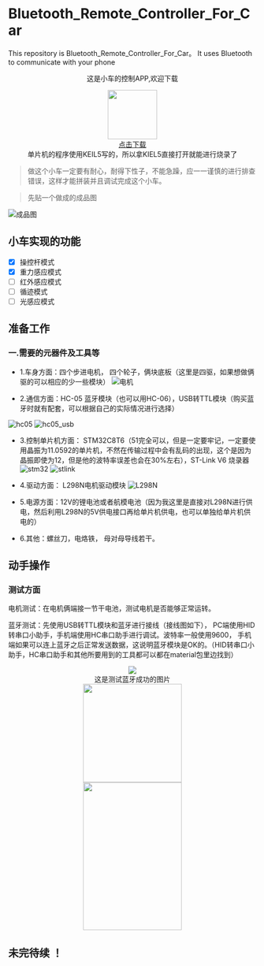 # Bluetooth_Remote_Controller_For_Car
This repository is Bluetooth_Remote_Controller_For_Car。 It uses Bluetooth to communicate with your phone     
                          <div  align="center"> 这是小车的控制APP,欢迎下载  </div>                        
<div align = "center"><img src = "Bluetooth_Remote_Controller_For_Car-App/app/src/main/res/drawable/app_car.jpg" width = "100px", height = "100px"></img></div>

   <div align ="center"><a href = "https://github.com/DreamMemory001/Bluetooth_Remote_Controller_For_Car/tree/master/apk">点击下载</a> </div>
   
  <div  align="center">单片机的程序使用KEIL5写的，所以拿KIEL5直接打开就能进行烧录了 </div>      

> 做这个小车一定要有耐心，耐得下性子，不能急躁，应一一谨慎的进行排查错误，这样才能拼装并且调试完成这个小车。

> 先贴一个做成的成品图

![成品图](images/final1.jpg)

## 小车实现的功能 
 - [x] 操控杆模式
 - [x] 重力感应模式
 - [ ] 红外感应模式
 - [ ] 循迹模式
 - [ ] 光感应模式
 
## 准备工作
### 一.需要的元器件及工具等
* 1.车身方面：四个步进电机， 四个轮子，俩块底板（这里是四驱，如果想做俩驱的可以相应的少一些模块）
![电机](images/dianji.jpg)

* 2.通信方面：HC-05 蓝牙模块（也可以用HC-06），USB转TTL模块（购买蓝牙时就有配套，可以根据自己的实际情况进行选择）


![hc05](images/HC-05.jpg) ![hc05_usb](images/usb.jpg)


* 3.控制单片机方面： STM32C8T6（51完全可以，但是一定要牢记，一定要使用晶振为11.0592的单片机，不然在传输过程中会有乱码的出现，这个是因为晶振即使为12，但是他的波特率误差也会在30%左右），ST-Link V6 烧录器
![stm32](images/stm32.jpg)    ![stlink](images/st-link.jpg)
* 4.驱动方面： L298N电机驱动模块
![L298N](images/L298N.jpg)

* 5.电源方面：12V的锂电池或者航模电池（因为我这里是直接对L298N进行供电，然后利用L298N的5V供电接口再给单片机供电，也可以单独给单片机供电的）

* 6.其他：螺丝刀，电烙铁， 母对母导线若干。

## 动手操作
### 测试方面

电机测试：在电机俩端接一节干电池，测试电机是否能够正常运转。

蓝牙测试：先使用USB转TTL模块和蓝牙进行接线（接线图如下）， PC端使用HID转串口小助手，手机端使用HC串口助手进行调试。波特率一般使用9600，
手机端如果可以连上蓝牙之后正常发送数据，这说明蓝牙模块是OK的。（HID转串口小助手，HC串口助手和其他所要用到的工具都可以都在material包里边找到）

<div align = "center"><img src ="images/hc05_usb.png"></img></div>

<div align = "center">这是测试蓝牙成功的图片</div>
   
<div align = "center"><img src ="images/HID.png"  width ="200px" height = "200px" ></img></div>

<div align = "center"><img src ="images/phone.png"  width ="200px" height = "300px" ></img></div>


## 未完待续 ！


